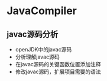 # JavaCompiler
## javac源码分析
- openJDK中的javac源码
- 分析理解javac源码
- 在javac源码的关键函数位置添加注释
- 修改javac源码，扩展项目需要的语法
